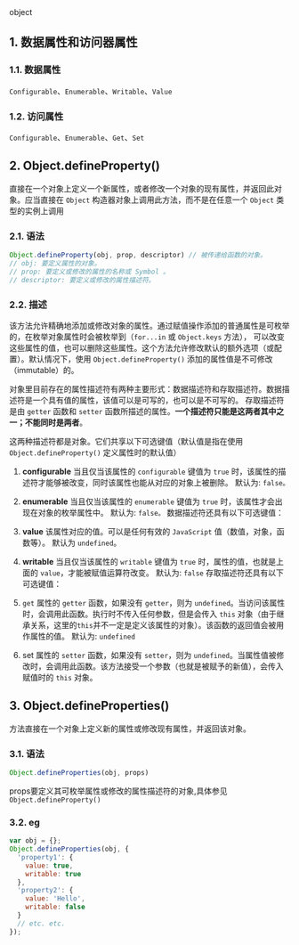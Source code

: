 <div class="title">object</div>

## 1. 数据属性和访问器属性
### 1.1. 数据属性
`Configurable`、`Enumerable`、`Writable`、`Value`
### 1.2. 访问属性
`Configurable`、`Enumerable`、`Get`、`Set`

## 2. Object.defineProperty()
直接在一个对象上定义一个新属性，或者修改一个对象的现有属性，并返回此对象。应当直接在 `Object` 构造器对象上调用此方法，而不是在任意一个 `Object` 类型的实例上调用

### 2.1. 语法
```js
Object.defineProperty(obj, prop, descriptor) // 被传递给函数的对象。
// obj: 要定义属性的对象。
// prop: 要定义或修改的属性的名称或 Symbol 。
// descriptor: 要定义或修改的属性描述符。
```

### 2.2. 描述
该方法允许精确地添加或修改对象的属性。通过赋值操作添加的普通属性是可枚举的，在枚举对象属性时会被枚举到（`for...in` 或 `Object.keys` 方法），
可以改变这些属性的值，也可以删除这些属性。这个方法允许修改默认的额外选项（或配置）。默认情况下，使用 `Object.defineProperty()` 添加的属性值是不可修改（immutable）的。

对象里目前存在的属性描述符有两种主要形式：数据描述符和存取描述符。数据描述符是一个具有值的属性，该值可以是可写的，也可以是不可写的。
存取描述符是由 `getter` 函数和 `setter` 函数所描述的属性。**一个描述符只能是这两者其中之一；不能同时是两者**。

这两种描述符都是对象。它们共享以下可选键值（默认值是指在使用 `Object.defineProperty()` 定义属性时的默认值）

1. **configurable**
当且仅当该属性的 `configurable` 键值为 `true` 时，该属性的描述符才能够被改变，同时该属性也能从对应的对象上被删除。
默认为: `false。`

2. **enumerable**
当且仅当该属性的 `enumerable` 键值为 `true` 时，该属性才会出现在对象的枚举属性中。
默认为: `false。`
数据描述符还具有以下可选键值：

3. **value**
该属性对应的值。可以是任何有效的 `JavaScript` 值（数值，对象，函数等）。
默认为 `undefined`。

4. **writable**
当且仅当该属性的 `writable` 键值为 `true` 时，属性的值，也就是上面的 `value`，才能被赋值运算符改变。
默认为: `false`
存取描述符还具有以下可选键值：

5. `get`
属性的 `getter` 函数，如果没有 `getter`，则为 `undefined`。当访问该属性时，会调用此函数。执行时不传入任何参数，但是会传入 `this` 对象（由于继承关系，这里的`this`并不一定是定义该属性的对象）。该函数的返回值会被用作属性的值。
默认为: `undefined`

6. set
属性的 `setter` 函数，如果没有 `setter`，则为 `undefined`。当属性值被修改时，会调用此函数。该方法接受一个参数（也就是被赋予的新值），会传入赋值时的 `this` 对象。

## 3. Object.defineProperties()
方法直接在一个对象上定义新的属性或修改现有属性，并返回该对象。

### 3.1. 语法
```js
Object.defineProperties(obj, props)
```
props要定义其可枚举属性或修改的属性描述符的对象,具体参见`Object.defineProperty()`
### 3.2. eg
```js
var obj = {};
Object.defineProperties(obj, {
  'property1': {
    value: true,
    writable: true
  },
  'property2': {
    value: 'Hello',
    writable: false
  }
  // etc. etc.
});
```
